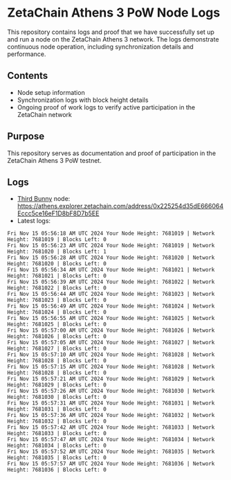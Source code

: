 # ZetaChain Athens 3 PoW Node Logs
This repository contains logs and proof that we have successfully set up and run a node on the ZetaChain Athens 3 network. The logs demonstrate continuous node operation, including synchronization details and performance.

## Contents
- Node setup information
- Synchronization logs with block height details
- Ongoing proof of work logs to verify active participation in the ZetaChain network

## Purpose
This repository serves as documentation and proof of participation in the ZetaChain Athens 3 PoW testnet.

## Logs

- [Third Bunny](https://thirdbunny.xyz/) node: https://athens.explorer.zetachain.com/address/0x225254d35dE666064Eccc5ce16eF1D8bF8D7b5EE
- Latest logs:
```
Fri Nov 15 05:56:18 AM UTC 2024 Your Node Height: 7681019 | Network Height: 7681019 | Blocks Left: 0
Fri Nov 15 05:56:23 AM UTC 2024 Your Node Height: 7681019 | Network Height: 7681020 | Blocks Left: 1
Fri Nov 15 05:56:28 AM UTC 2024 Your Node Height: 7681020 | Network Height: 7681020 | Blocks Left: 0
Fri Nov 15 05:56:34 AM UTC 2024 Your Node Height: 7681021 | Network Height: 7681021 | Blocks Left: 0
Fri Nov 15 05:56:39 AM UTC 2024 Your Node Height: 7681022 | Network Height: 7681022 | Blocks Left: 0
Fri Nov 15 05:56:44 AM UTC 2024 Your Node Height: 7681023 | Network Height: 7681023 | Blocks Left: 0
Fri Nov 15 05:56:49 AM UTC 2024 Your Node Height: 7681024 | Network Height: 7681024 | Blocks Left: 0
Fri Nov 15 05:56:55 AM UTC 2024 Your Node Height: 7681025 | Network Height: 7681025 | Blocks Left: 0
Fri Nov 15 05:57:00 AM UTC 2024 Your Node Height: 7681026 | Network Height: 7681026 | Blocks Left: 0
Fri Nov 15 05:57:05 AM UTC 2024 Your Node Height: 7681027 | Network Height: 7681027 | Blocks Left: 0
Fri Nov 15 05:57:10 AM UTC 2024 Your Node Height: 7681028 | Network Height: 7681028 | Blocks Left: 0
Fri Nov 15 05:57:15 AM UTC 2024 Your Node Height: 7681028 | Network Height: 7681028 | Blocks Left: 0
Fri Nov 15 05:57:21 AM UTC 2024 Your Node Height: 7681029 | Network Height: 7681029 | Blocks Left: 0
Fri Nov 15 05:57:26 AM UTC 2024 Your Node Height: 7681030 | Network Height: 7681030 | Blocks Left: 0
Fri Nov 15 05:57:31 AM UTC 2024 Your Node Height: 7681031 | Network Height: 7681031 | Blocks Left: 0
Fri Nov 15 05:57:36 AM UTC 2024 Your Node Height: 7681032 | Network Height: 7681032 | Blocks Left: 0
Fri Nov 15 05:57:42 AM UTC 2024 Your Node Height: 7681033 | Network Height: 7681033 | Blocks Left: 0
Fri Nov 15 05:57:47 AM UTC 2024 Your Node Height: 7681034 | Network Height: 7681034 | Blocks Left: 0
Fri Nov 15 05:57:52 AM UTC 2024 Your Node Height: 7681035 | Network Height: 7681035 | Blocks Left: 0
Fri Nov 15 05:57:57 AM UTC 2024 Your Node Height: 7681036 | Network Height: 7681036 | Blocks Left: 0
```
